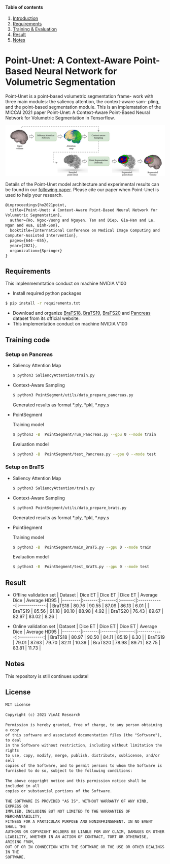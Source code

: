 #### Table of contents
1. [Introduction](#introduction)
2. [Requirements](#requirements)
3. [Training & Evaluation ](#Training_Evaluation)
4. [Result ](#result)
5. [Notes](#notes)

# <a name="introduction"></a> Point-Unet: A Context-Aware Point-Based Neural Network for Volumetric Segmentation

Point-Unet is a point-based volumetric segmentation frame- work with three main modules: the saliency attention, the context-aware sam- pling, and the point-based segmentation module. This is an implematation of the MICCAI 2021 paper Point-Unet: A Context-Aware Point-Based Neural Network for Volumetric Segmentation in Tensorflow.

![DETR](figure/flowchart.jpg)


Details of the Point-Unet model architecture and experimental results can be found in our [following paper](https://rdcu.be/cyhME). Please cite our paper when Point-Unet is used to help your research.

```
@inproceedings{ho2021point,
  title={Point-Unet: A Context-Aware Point-Based Neural Network for Volumetric Segmentation},
  author={Ho, Ngoc-Vuong and Nguyen, Tan and Diep, Gia-Han and Le, Ngan and Hua, Binh-Son},
  booktitle={International Conference on Medical Image Computing and Computer-Assisted Intervention},
  pages={644--655},
  year={2021},
  organization={Springer}
}
```
## Requirements
This implenmemntation conduct on machine NVIDIA V100
* Install required python packages

```bash
$ pip install -r requirements.txt
```
* Download and organize [BraTS18](https://www.med.upenn.edu/sbia/brats2018/data.html), [BraTS19](https://www.med.upenn.edu/cbica/brats2019/data.html), [BraTS20](https://www.med.upenn.edu/cbica/brats2020/data.html) and [Pancreas](https://wiki.cancerimagingarchive.net/display/Public/Pancreas-CT) dataset from its official website.
* This implementation conduct on machine NVIDIA V100

## Training code
### Setup on Pancreas

* Saliency Attention Map
    ```bash 
    $ python3 SaliencyAttention/train.py
    ```
* Context-Aware Sampling
    ```bash 
    $ python3 PointSegment/utils/data_prepare_pancreas.py
    ```
    Generated results as format *.ply, *pkl, *.npy.s
* PointSegment

    Training model
    ```bash
    $ python3 -B  PointSegment/run_Pancreas.py --gpu 0 --mode train
    ```

    Evaluation model
    ```bash
    $ python3 -B  PointSegment/test_Pancreas.py --gpu 0 --mode test 
    ```

### Setup on BraTS
* Saliency Attention Map
    ```bash 
    $ python3 SaliencyAttention/train.py
    ```
* Context-Aware Sampling
    ```bash 
    $ python3 PointSegment/utils/data_prepare_brats.py
    ```
    Generated results as format *.ply, *pkl, *.npy.s
* PointSegment

    Training model
    ```bash
    $ python3 -B  PointSegment/main_BraTS.py --gpu 0 --mode train
    ```

    Evaluation model
    ```bash
    $ python3 -B  PointSegment/test_BraTS.py --gpu 0 --mode test 
    ```

## <a name="result"></a> Result

* Offline validation set
    | Dataset | Dice ET | Dice ET | Dice ET | Average Dice | Average HD95 |
    |---------|:-------:|:-------:|:-------:|:------------:|:-------------:|
    | BraTS18 |  80.76  |  90.55  |  87.09  |     86.13    |     6.01     |
    | BraTS19 |  85.56  |  91.18  |  90.10  |     88.98    |     4.92     |
    | BraTS20 |  76.43  |  89.67  |  82.97  |     83.02    |     8.26     |

* Online validation set
    | Dataset | Dice ET | Dice ET | Dice ET | Average Dice | Average HD95 |
    |---------|:-------:|:-------:|:-------:|:------------:|:------------:|
    | BraTS18 |  80.97  |  90.50  |  84.11  |     85.19    |     6.30     |
    | BraTS19 |  79.01  |  87.63  |  79.70  |     82.11    |     10.39    |
    | BraTS20 |  78.98  |  89.71  |  82.75  |     83.81    |     11.73    |

## <a name="notes"></a> Notes
This repository is still continues update!




## License
    
    MIT License

    Copyright (c) 2021 VinAI Research

    Permission is hereby granted, free of charge, to any person obtaining a copy
    of this software and associated documentation files (the "Software"), to deal
    in the Software without restriction, including without limitation the rights
    to use, copy, modify, merge, publish, distribute, sublicense, and/or sell
    copies of the Software, and to permit persons to whom the Software is
    furnished to do so, subject to the following conditions:

    The above copyright notice and this permission notice shall be included in all
    copies or substantial portions of the Software.

    THE SOFTWARE IS PROVIDED "AS IS", WITHOUT WARRANTY OF ANY KIND, EXPRESS OR
    IMPLIED, INCLUDING BUT NOT LIMITED TO THE WARRANTIES OF MERCHANTABILITY,
    FITNESS FOR A PARTICULAR PURPOSE AND NONINFRINGEMENT. IN NO EVENT SHALL THE
    AUTHORS OR COPYRIGHT HOLDERS BE LIABLE FOR ANY CLAIM, DAMAGES OR OTHER
    LIABILITY, WHETHER IN AN ACTION OF CONTRACT, TORT OR OTHERWISE, ARISING FROM,
    OUT OF OR IN CONNECTION WITH THE SOFTWARE OR THE USE OR OTHER DEALINGS IN THE
    SOFTWARE.
